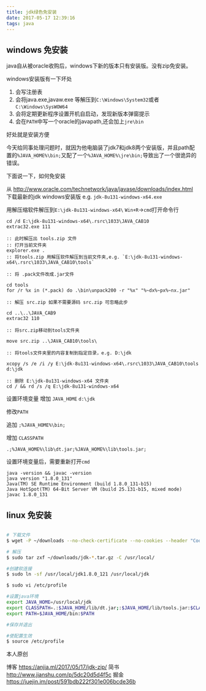 ```yaml
---
title: jdk绿色免安装
date: 2017-05-17 12:39:16
tags: java
---
```


## windows 免安装

java自从被oracle收购后，windows下新的版本只有安装版。没有zip免安装。

windows安装版有一下坏处
1. 会写注册表
2. 会将java.exe,javaw.exe 等解压到`C:\Windows\System32`或者`C:\Windows\SysWOW64` 
3. 会将定期更新程序设置开机自启动，发现新版本弹窗提示
4. 会在`PATH`中写一个oracle的javapath,还会加上`jre\bin`

好处就是安装方便


今天给同事处理问题时，就因为他电脑装了jdk7和jdk8两个安装版，并且path配置的`%JAVA_HOME%\bin;`又配了一个`%JAVA_HOME%\jre\bin;`导致出了一个很诡异的错误。


下面说一下，如何免安装

从 http://www.oracle.com/technetwork/java/javase/downloads/index.html 下载最新的jdk windows安装版
e.g.
`jdk-8u131-windows-x64.exe`

用解压缩软件解压到`E:\jdk-8u131-windows-x64\` `Win+R`->`cmd`打开命令行

```
cd /d E:\jdk-8u131-windows-x64\.rsrc\1033\JAVA_CAB10
extrac32.exe 111

:: 此时解压出 tools.zip 文件
:: 打开当前文件夹
explorer.exe .
:: 将tools.zip 用解压软件解压到当前文件夹,e.g. `E:\jdk-8u131-windows-x64\.rsrc\1033\JAVA_CAB10\tools`

:: 将 .pack文件改成.jar文件

cd tools
for /r %x in (*.pack) do .\bin\unpack200 -r "%x" "%~dx%~px%~nx.jar"

:: 解压 src.zip 如果不需要源码 src.zip 可忽略此步

cd ..\..\JAVA_CAB9
extrac32 110

:: 将src.zip移动到tools文件夹

move src.zip ..\JAVA_CAB10\tools\

:: 将tools文件夹里的内容复制到指定目录，e.g. D:\jdk

xcopy /s /e /i /y E:\jdk-8u131-windows-x64\.rsrc\1033\JAVA_CAB10\tools d:\jdk

:: 删除 E:\jdk-8u131-windows-x64 文件夹
cd / && rd /s /q E:\jdk-8u131-windows-x64
```

设置环境变量 
增加 `JAVA_HOME` `d:\jdk`

修改`PATH`

追加 `;%JAVA_HOME%\bin;`

增加 `CLASSPATH`

`.;%JAVA_HOME%\lib\dt.jar;%JAVA_HOME%\lib\tools.jar;`

设置环境变量后，需要重新打开`cmd`

```
java -version && javac -version
java version "1.8.0_131"
Java(TM) SE Runtime Environment (build 1.8.0_131-b15)
Java HotSpot(TM) 64-Bit Server VM (build 25.131-b15, mixed mode)
javac 1.8.0_131
```


## linux 免安装
```bash

# 下载文件
$ wget -P ~/downloads --no-check-certificate --no-cookies --header "Cookie: oraclelicense=accept-securebackup-cookie" http://download.oracle.com/otn-pub/java/jdk/8u121-b13/e9e7ea248e2c4826b92b3f075a80e441/jdk-8u121-linux-x64.tar.gz

# 解压
$ sudo tar zxf ~/downloads/jdk-*.tar.gz -C /usr/local/

#创建软连接
$ sudo ln -sf /usr/local/jdk1.8.0_121 /usr/local/jdk

$ sudo vi /etc/profile

#设置java环境
export JAVA_HOME=/usr/local/jdk
export CLASSPATH=.:$JAVA_HOME/lib/dt.jar;:$JAVA_HOME/lib/tools.jar:$CLASSPATH
export PATH=$JAVA_HOME/bin:$PATH

#保存并退出

#使配置生效
$ source /etc/profile
```

本人原创

博客 https://anjia.ml/2017/05/17/jdk-zip/
简书 http://www.jianshu.com/p/5dc20d5d4f5c
掘金 https://juejin.im/post/591bdb222f301e006bcde36b
